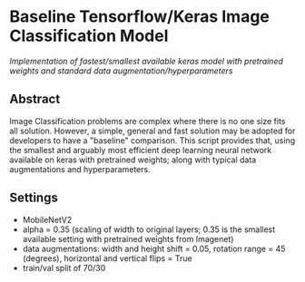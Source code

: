 # Baseline Tensorflow/Keras Image Classification  Model
*Implementation of fastest/smallest available keras model with pretrained weights and standard data augmentation/hyperparameters*

## Abstract
Image Classification problems are complex where there is no one size fits all solution. However, a simple, general and fast solution may be adopted for developers to have a "baseline" comparison. This script provides that, using the smallest and arguably most efficient deep learning neural network available on keras  with pretrained weights; along with typical data augmentations and hyperparameters.

## Settings
* MobileNetV2
* alpha = 0.35 (scaling of width to original layers; 0.35 is the smallest available setting with pretrained weights from Imagenet)
* data augmentations: width and height shift = 0.05, rotation range = 45 (degrees), horizontal and vertical flips = True
* train/val split of 70/30
